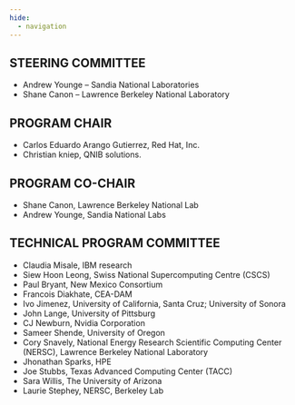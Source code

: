 ```yaml
---
hide:
  - navigation
---
```


## STEERING COMMITTEE
* Andrew Younge – Sandia National Laboratories
* Shane Canon – Lawrence Berkeley National Laboratory

## PROGRAM CHAIR
* Carlos Eduardo Arango Gutierrez, Red Hat, Inc.
* Christian kniep, QNIB solutions.

## PROGRAM CO-CHAIR
* Shane Canon, Lawrence Berkeley National Lab
* Andrew Younge, Sandia National Labs

## TECHNICAL PROGRAM COMMITTEE
* Claudia Misale, IBM research
* Siew Hoon Leong, Swiss National Supercomputing Centre (CSCS) 
* Paul Bryant, New Mexico Consortium
* Francois Diakhate, CEA-DAM
* Ivo Jimenez, University of California, Santa Cruz; University of Sonora
* John Lange, University of Pittsburg
* CJ Newburn, Nvidia Corporation
* Sameer Shende, University of Oregon
* Cory Snavely, National Energy Research Scientific Computing Center (NERSC), Lawrence Berkeley National Laboratory
* Jhonathan Sparks, HPE
* Joe Stubbs, Texas Advanced Computing Center (TACC)
* Sara Willis, The University of Arizona
* Laurie Stephey, NERSC, Berkeley Lab
